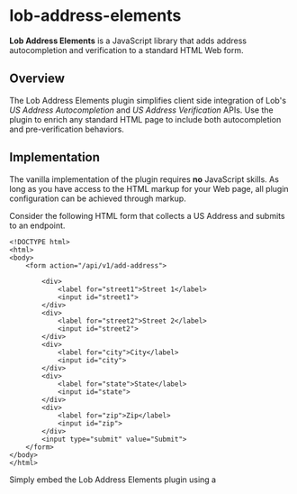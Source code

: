 # lob-address-elements
**Lob Address Elements** is a JavaScript library that adds address autocompletion and verification to a standard HTML Web form.

## Overview
The Lob Address Elements plugin simplifies client side integration of Lob's *US Address Autocompletion* and *US Address Verification* APIs. Use the plugin to enrich any standard HTML page to include both autocompletion and pre-verification behaviors.

## Implementation
The vanilla implementation of the plugin requires **no** JavaScript skills. As long as you have access to the HTML markup for your Web page, all plugin configuration can be achieved through markup.

Consider the following HTML form that collects a US Address and submits to an endpoint.
```
<!DOCTYPE html>
<html>
<body>
    <form action="/api/v1/add-address">
 
        <div>
            <label for="street1">Street 1</label>
            <input id="street1">
        </div>
        <div>
            <label for="street2">Street 2</label>
            <input id="street2">
        </div>
        <div>
            <label for="city">City</label>
            <input id="city">
        </div>
        <div>
            <label for="state">State</label>
            <input id="state">
        </div>
        <div>
            <label for="zip">Zip</label>
            <input id="zip">
        </div>
        <input type="submit" value="Submit">
    </form>
</body>
</html>
```
Simply embed the Lob Address Elements plugin using a <script> tag and then enable it by decorating relevant HTML elements with `data-lob-*` attributes. For example:
```
<!DOCTYPE html>
<html>
<body>
    <form action="/some/url" data-lob-validate-on-submit="warn">
        <div data-lob-on-submit-error></div>
        <div>
            <label for="street1">Street 1</label>
            <input id="street1" data-lob-primary>
        </div>
        <div>
            <label for="street2">Street 2</label>
            <input id="street2" data-lob-secondary>
        </div>
        <div>
            <label for="city">City</label>
            <input id="city" data-lob-city>
        </div>
        <div>
            <label for="state">State</label>
            <input id="state" data-lob-state>
        </div>
        <div>
            <label for="zip">Zip</label>
            <input id="zip" data-lob-zip>
        </div>
        <input type="submit" value="Submit">
    </form>
    <script src="/public/js/lob-address-elements.js"></script>
</body>
</html>
```
| Attribute Name               | Attribute Value(s)    | Description         |
| :---                         |  :---                 |   :---              |
| data-lob-validate-on-submit           | `warn`, `stop`           | Include this optional attribute to pre-verify the user's address submission with Lob. If `warn` is used as the attribute value, the user may still submit an errant form. Applying `stop` will halt all submissions that do not pass verification.         |
| data-lob-on-submit-error             | N/A             | You must include this attribute if address verification is enabled in order to render errors and warnings to users. It is up to you how style this component. The plugin with show (`display:'inherit'`) and hide (`display:'none'`) the error message as necessary to communicate verification errors.           |